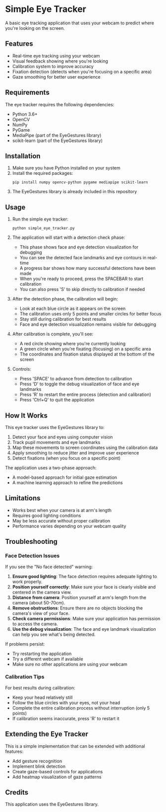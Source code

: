 # Simple Eye Tracker

A basic eye tracking application that uses your webcam to predict where you're looking on the screen.

## Features

- Real-time eye tracking using your webcam
- Visual feedback showing where you're looking
- Calibration system to improve accuracy
- Fixation detection (detects when you're focusing on a specific area)
- Gaze smoothing for better user experience

## Requirements

The eye tracker requires the following dependencies:
- Python 3.6+
- OpenCV
- NumPy
- PyGame
- MediaPipe (part of the EyeGestures library)
- scikit-learn (part of the EyeGestures library)

## Installation

1. Make sure you have Python installed on your system
2. Install the required packages:
   ```
   pip install numpy opencv-python pygame mediapipe scikit-learn
   ```
3. The EyeGestures library is already included in this repository

## Usage

1. Run the simple eye tracker:
   ```
   python simple_eye_tracker.py
   ```

2. The application will start with a detection check phase:
   - This phase shows face and eye detection visualization for debugging
   - You can see the detected face landmarks and eye contours in real-time
   - A progress bar shows how many successful detections have been made
   - When you're ready to proceed, press the SPACEBAR to start calibration
   - You can also press 'S' to skip directly to calibration if needed

3. After the detection phase, the calibration will begin:
   - Look at each blue circle as it appears on the screen
   - The calibration uses only 5 points and smaller circles for better focus
   - Stay still during calibration for best results
   - Face and eye detection visualization remains visible for debugging

4. After calibration is complete, you'll see:
   - A red circle showing where you're currently looking
   - A green circle when you're fixating (focusing) on a specific area
   - The coordinates and fixation status displayed at the bottom of the screen

5. Controls:
   - Press 'SPACE' to advance from detection to calibration
   - Press 'D' to toggle the debug visualization of face and eye landmarks
   - Press 'R' to restart the entire process (detection and calibration)
   - Press 'Ctrl+Q' to quit the application

## How It Works

This eye tracker uses the EyeGestures library to:

1. Detect your face and eyes using computer vision
2. Track pupil movements and eye landmarks
3. Map these movements to screen coordinates using the calibration data
4. Apply smoothing to reduce jitter and improve user experience
5. Detect fixations (when you focus on a specific point)

The application uses a two-phase approach:
- A model-based approach for initial gaze estimation
- A machine learning approach to refine the predictions

## Limitations

- Works best when your camera is at arm's length
- Requires good lighting conditions
- May be less accurate without proper calibration
- Performance varies depending on your webcam quality

## Troubleshooting

### Face Detection Issues

If you see the "No face detected" warning:

1. **Ensure good lighting**: The face detection requires adequate lighting to work properly.
2. **Position yourself correctly**: Make sure your face is clearly visible and centered in the camera view.
3. **Distance from camera**: Position yourself at arm's length from the camera (about 50-70cm).
4. **Remove obstructions**: Ensure there are no objects blocking the camera's view of your face.
5. **Check camera permissions**: Make sure your application has permission to access the camera.
6. **Use the debug visualization**: The face and eye landmark visualization can help you see what's being detected.

If problems persist:
- Try restarting the application
- Try a different webcam if available
- Make sure no other applications are using your webcam

### Calibration Tips

For best results during calibration:
- Keep your head relatively still
- Follow the blue circles with your eyes, not your head
- Complete the entire calibration process without interruption (only 5 points)
- If calibration seems inaccurate, press 'R' to restart it

## Extending the Eye Tracker

This is a simple implementation that can be extended with additional features:
- Add gesture recognition
- Implement blink detection
- Create gaze-based controls for applications
- Add heatmap visualization of gaze patterns

## Credits

This application uses the EyeGestures library. 
